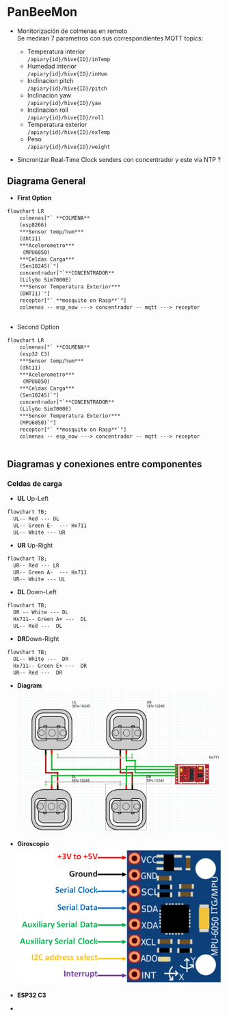 # PanBeeMon

* Monitorización de colmenas en remoto\
  Se mediran 7 parametros con sus correspondientes MQTT topics:
   * Temperatura interior\
      `/apiary{id}/hive{ID}/inTemp`
   * Humedad interior\
   `/apiary{id}/hive{ID}/inHum`
   * Inclinacion pitch\
   `/apiary{id}/hive{ID}/pitch`
   * Inclinacion yaw\
   `/apiary{id}/hive{ID}/yaw`
   * Inclinacion roll\
   `/apiary{id}/hive{ID}/roll`
   * Temperatura exterior\
   `/apiary{id}/hive{ID}/exTemp`
   * Peso\
   `/apiary{id}/hive{ID}/weight`

* Sincronizar Real-Time Clock senders con concentrador y este via NTP ?

   
  


## Diagrama General
* **First Option**
```mermaid
flowchart LR
    colmenas["` **COLMENA**
    (esp8266)
    ***Sensor temp/hum***
    (dht11)
    ***Acelerometro***
     (MPU6050)
    ***Celdas Carga***
    (Sen10245)`"]
    concentrador["`**CONCENTRADOR**
    (LilyGo Sim7000E)
    ***Sensor Temperatura Exterior***
    (DHT11)`"]
    receptor["` **mosquito on Rasp**`"]
    colmenas -- esp_now ---> concentrador -- mqtt ---> receptor
    
```
* Second Option
```mermaid
flowchart LR
    colmenas["` **COLMENA**
    (esp32 C3)
    ***Sensor temp/hum***
    (dht11)
    ***Acelerometro***
     (MPU6050)
    ***Celdas Carga***
    (Sen10245)`"]
    concentrador["`**CONCENTRADOR**
    (LilyGo Sim7000E)
    ***Sensor Temperatura Exterior***
    (MPU6050)`"]
    receptor["` **mosquito on Rasp**`"]
    colmenas -- esp_now ---> concentrador -- mqtt ---> receptor
    
```

## Diagramas y conexiones entre componentes
### Celdas de carga
* **UL** Up-Left
```mermaid
flowchart TB;
  UL-- Red --- DL
  UL-- Green E-  --- Hx711
  UL-- White --- UR 
```

* **UR** Up-Right
```mermaid
flowchart TB;
  UR-- Red --- LR
  UR-- Green A-  --- Hx711
  UR-- White --- UL 
```
* **DL** Down-Left
```mermaid
flowchart TB;
  DR -- White --- DL 
  Hx711-- Green A+ ---  DL
  UL-- Red ---  DL
```

* **DR**Down-Right
```mermaid
flowchart TB;
  DL-- White ---  DR
  Hx711-- Green E+ ---  DR
  UR-- Red ---  DR
```

* **Diagram**
![Alt text](./images/image-1.png)

* **Giroscopio**
  ![alt text](image.png)


* **ESP32 C3**
* 